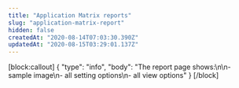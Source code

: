 ```yaml
---
title: "Application Matrix reports"
slug: "application-matrix-report"
hidden: false
createdAt: "2020-08-14T07:03:30.390Z"
updatedAt: "2020-08-15T03:29:01.137Z"
---
```

[block:callout]
{
  "type": "info",
  "body": "The report page shows:\n\n- sample image\n- all setting options\n- all view options"
}
[/block]
